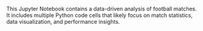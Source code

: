 This Jupyter Notebook contains a data-driven analysis of football matches. It includes multiple Python code cells that likely focus on match statistics, data visualization, and performance insights.
